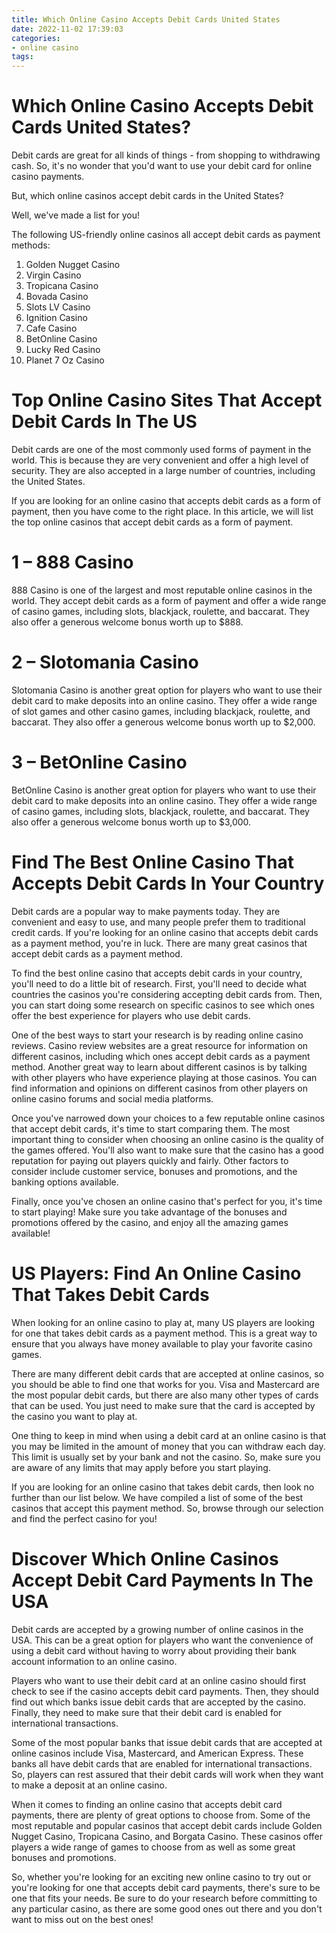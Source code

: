 ```yaml
---
title: Which Online Casino Accepts Debit Cards United States
date: 2022-11-02 17:39:03
categories:
- online casino
tags:
---
```



#  Which Online Casino Accepts Debit Cards United States?

Debit cards are great for all kinds of things - from shopping to withdrawing cash. So, it's no wonder that you'd want to use your debit card for online casino payments.

But, which online casinos accept debit cards in the United States?

Well, we've made a list for you!

The following US-friendly online casinos all accept debit cards as payment methods:

1. Golden Nugget Casino 
2. Virgin Casino 
3. Tropicana Casino 
4. Bovada Casino 
5. Slots LV Casino 
6. Ignition Casino 
7. Cafe Casino 
8. BetOnline Casino 
9. Lucky Red Casino 
10. Planet 7 Oz Casino

#  Top Online Casino Sites That Accept Debit Cards In The US

Debit cards are one of the most commonly used forms of payment in the world. This is because they are very convenient and offer a high level of security. They are also accepted in a large number of countries, including the United States.

If you are looking for an online casino that accepts debit cards as a form of payment, then you have come to the right place. In this article, we will list the top online casinos that accept debit cards as a form of payment.

# 1 – 888 Casino

888 Casino is one of the largest and most reputable online casinos in the world. They accept debit cards as a form of payment and offer a wide range of casino games, including slots, blackjack, roulette, and baccarat. They also offer a generous welcome bonus worth up to $888.

# 2 – Slotomania Casino

Slotomania Casino is another great option for players who want to use their debit card to make deposits into an online casino. They offer a wide range of slot games and other casino games, including blackjack, roulette, and baccarat. They also offer a generous welcome bonus worth up to $2,000.

# 3 – BetOnline Casino

BetOnline Casino is another great option for players who want to use their debit card to make deposits into an online casino. They offer a wide range of casino games, including slots, blackjack, roulette, and baccarat. They also offer a generous welcome bonus worth up to $3,000.

#  Find The Best Online Casino That Accepts Debit Cards In Your Country

Debit cards are a popular way to make payments today. They are convenient and easy to use, and many people prefer them to traditional credit cards. If you're looking for an online casino that accepts debit cards as a payment method, you're in luck. There are many great casinos that accept debit cards as a payment method.

To find the best online casino that accepts debit cards in your country, you'll need to do a little bit of research. First, you'll need to decide what countries the casinos you're considering accepting debit cards from. Then, you can start doing some research on specific casinos to see which ones offer the best experience for players who use debit cards.

One of the best ways to start your research is by reading online casino reviews. Casino review websites are a great resource for information on different casinos, including which ones accept debit cards as a payment method. Another great way to learn about different casinos is by talking with other players who have experience playing at those casinos. You can find information and opinions on different casinos from other players on online casino forums and social media platforms.

Once you've narrowed down your choices to a few reputable online casinos that accept debit cards, it's time to start comparing them. The most important thing to consider when choosing an online casino is the quality of the games offered. You'll also want to make sure that the casino has a good reputation for paying out players quickly and fairly. Other factors to consider include customer service, bonuses and promotions, and the banking options available.

Finally, once you've chosen an online casino that's perfect for you, it's time to start playing! Make sure you take advantage of the bonuses and promotions offered by the casino, and enjoy all the amazing games available!

#  US Players: Find An Online Casino That Takes Debit Cards

When looking for an online casino to play at, many US players are looking for one that takes debit cards as a payment method. This is a great way to ensure that you always have money available to play your favorite casino games.

There are many different debit cards that are accepted at online casinos, so you should be able to find one that works for you. Visa and Mastercard are the most popular debit cards, but there are also many other types of cards that can be used. You just need to make sure that the card is accepted by the casino you want to play at.

One thing to keep in mind when using a debit card at an online casino is that you may be limited in the amount of money that you can withdraw each day. This limit is usually set by your bank and not the casino. So, make sure you are aware of any limits that may apply before you start playing.

If you are looking for an online casino that takes debit cards, then look no further than our list below. We have compiled a list of some of the best casinos that accept this payment method. So, browse through our selection and find the perfect casino for you!

#  Discover Which Online Casinos Accept Debit Card Payments In The USA

Debit cards are accepted by a growing number of online casinos in the USA. This can be a great option for players who want the convenience of using a debit card without having to worry about providing their bank account information to an online casino.

Players who want to use their debit card at an online casino should first check to see if the casino accepts debit card payments. Then, they should find out which banks issue debit cards that are accepted by the casino. Finally, they need to make sure that their debit card is enabled for international transactions.

Some of the most popular banks that issue debit cards that are accepted at online casinos include Visa, Mastercard, and American Express. These banks all have debit cards that are enabled for international transactions. So, players can rest assured that their debit cards will work when they want to make a deposit at an online casino.

When it comes to finding an online casino that accepts debit card payments, there are plenty of great options to choose from. Some of the most reputable and popular casinos that accept debit cards include Golden Nugget Casino, Tropicana Casino, and Borgata Casino. These casinos offer players a wide range of games to choose from as well as some great bonuses and promotions.

So, whether you're looking for an exciting new online casino to try out or you're looking for one that accepts debit card payments, there's sure to be one that fits your needs. Be sure to do your research before committing to any particular casino, as there are some good ones out there and you don't want to miss out on the best ones!